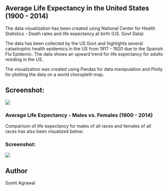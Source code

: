 ## Average Life Expectancy in the United States (1900 - 2014)

The data visualization has been created using National Center for Health Statistics - Death rates and life expectancy at birth (US. Govt Data)

The data has been collected by the US Govt and highlights several catastrophic health epidemics in the US from 1917 - 1920 due to the Spanish Flu Epidemic. The data shows an upward trend for life expectancy for adults residing in the US.

The visualization was created using Pandas for data manipulation and Plotly for plotting the data on a world choropleth map.

## Screenshot:

<img src = "https://i.imgur.com/ZQPFJnu.png">

### Average Life Expectancy - Males vs. Females (1900 - 2014)

Comparison of life expectancy for males of all races and females of all races has also been visualized below:

### Screenshot:

<img src = "https://i.imgur.com/XhbAicD.png">

## Author

Sumit Agrawal
